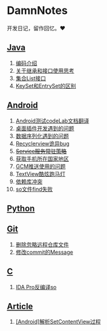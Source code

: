# DamnNotes
开发日记，留作回忆。❤️
## [Java](/Java)
1. [编码介绍](/Java/coding.md)
2. [关于继承和接口使用思考](/Java/in_realm_to_use_same_parameter.md)
3. [集合List接口](/Java/list.md)
4. [KeySet和EntrySet的区别](/Java/keyset_and_entryset.md)
## [Android](/Android)
1. [Android测试codeLab文档翻译](/Android/android_testing_codelab.md)
2. [桌面插件开发遇到的问题](/Android/appwidget_remoteviews.md)
3. [数据序列化遇到的问题](Android/Parcelable-encountered-IOException-writing-serializable-object.md)
4. [Recyclerview诡异bug](/Android/1recyclerIndexOutOfBoundException.md)
5. [~~Service服务常驻策略~~](/Android/2serviceprotection.md)
6. [获取手机所在国家地区](/Android/3get_local_country.md)
7. [GCM推送使用的问题](/Android/4google_gcm.md)
8. [TextView酷炫跑马灯](/Android/5toolbar_text_marquee.md)
9. [依赖库冲突](Android/6dependen_config.md)
10. [so文件find失败](Android/7so_file.md)
## [Python](/Python)

## [Git](/Git)
1. [删除忽略远程仓库文件](/Git/delect_idea.md)
2. [修改commit的Message](/Git/modify_commit_message.md)

## [C](/C)
1. [IDA Pro反编译so](/C/use_ida_decompile_so.md)

## [Article](/Doc)
1. [[Android]解析SetContentView过程](/Doc/Android/setContent.md)